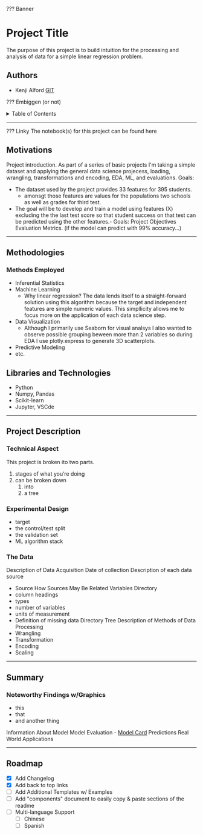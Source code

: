 ??? Banner


# Project Title

The purpose of this project is to build intuition for the processing and analysis of data for a simple linear regression problem.


## Authors

- Kenji Alford [GIT](https://www.github.com/333kenji)

??? Embiggen (or not)
<!-- TABLE OF CONTENTS -->
<details>
    
  <summary>Table of Contents</summary>
  <ol>
    <li>
      <a href="#about-the-project">About The Project</a>
      <ul>
        <li><a href="#built-with">Built With</a></li>
      </ul>
    </li>
    <li>
      <a href="#getting-started">Getting Started</a>
      <ul>
        <li><a href="#prerequisites">Prerequisites</a></li>
        <li><a href="#installation">Installation</a></li>
      </ul>
    </li>
    <li><a href="#usage">Usage</a></li>
    <li><a href="#roadmap">Roadmap</a></li>
    <li><a href="#contributing">Contributing</a></li>
    <li><a href="#license">License</a></li>
    <li><a href="#contact">Contact</a></li>
    <li><a href="#acknowledgments">Acknowledgments</a></li>
  </ol>
</details>


---
??? Linky
The notebook(s) for this project can be found here


## Motivations

Project introduction.
As part of a series of basic projects I'm taking a simple dataset and applying the general data science projecess, loading, wrangling, transformations and encoding, EDA, ML, and evaluations.
Goals:
- The dataset used by the project provides 33 features for 395 students.
    - amonsgt those features are values for the populations two schools as well as grades for third test.
- The goal will be to develop and train a model using features (X) excluding the the last test score so that student success on that test can be predicted using the other features.- 
Goals: Project Objectives
    Evaluation Metrics. (if the model can predict with 99% accuracy...)

---
## Methodologies
### Methods Employed
- Inferential Statistics
- Machine Learning
    - Why linear regression? The data lends itself to a straight-forward solution using this algorithm because the target and independent features are simple numeric values. This simpllicity allows me to focus more on the application of each data science step.
- Data Visualization
    - Although I primarily use Seaborn for visual analsys I also wanted to observe possible grouping beween more than 2 variables so during EDA I use plotly.express to generate 3D scatterplots.
- Predictive Modeling
- etc.
## Libraries and Technologies
- Python
- Numpy, Pandas
- Scikit-learn
- Jupyter, VSCde

---
## Project Description
### Technical Aspect
This project is broken ito two parts.
1. stages of what you’re doing
2. can be broken down
    1. into
    2. a tree
 ### Experimental Design
 - target
 - the control/test split
 - the validation set
 - ML algorithm stack
 ### The Data

Description of Data Acquisition
Date of collection
Description of each data source
- Source
How Sources May Be Related
Variables Directory
- column headings
- types
- number of variables
- units of measurement
- Definition of missing data
Directory Tree
Description of Methods of Data Processing
- Wrangling
- Transformation
- Encoding
- Scaling

---
## Summary
### Noteworthy Findings w/Graphics
- this
- that
- and another thing


Information About Model
Model Evaluation
    - [Model Card](https://arxiv.org/pdf/1810.03993.pdf)
Predictions
Real World Applications

---
<!-- ROADMAP -->
## Roadmap

- [x] Add Changelog
- [x] Add back to top links
- [ ] Add Additional Templates w/ Examples
- [ ] Add "components" document to easily copy & paste sections of the readme
- [ ] Multi-language Support
    - [ ] Chinese
    - [ ] Spanish